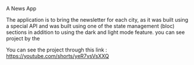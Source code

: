 
A News App

The application is to bring the newsletter for each city, as it was built using a special API and was built using one of the state management (bloc) sections in addition to using the dark and light mode feature.
you can see project by the



You can see the project through this link :
https://youtube.com/shorts/yeR7vsVsXXQ
